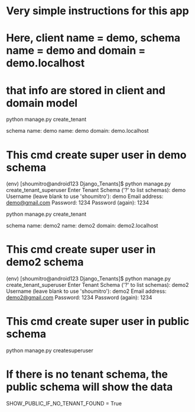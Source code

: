 # Very simple instructions for this app

# Here, client name = demo, schema name = demo and domain = demo.localhost 
# that info are stored in client and domain model
python manage.py create_tenant

schema name: demo
name: demo
domain: demo.localhost

# This cmd create super user in demo schema
(env) [shoumitro@android123 Django_Tenants]$ python manage.py create_tenant_superuser
Enter Tenant Schema ('?' to list schemas): demo
Username (leave blank to use 'shoumitro'): demo
Email address: demo@gmail.com
Password: 1234
Password (again): 1234


python manage.py create_tenant

schema name: demo2
name: demo2
domain: demo2.localhost

# This cmd create super user in demo2 schema
(env) [shoumitro@android123 Django_Tenants]$ python manage.py create_tenant_superuser
Enter Tenant Schema ('?' to list schemas): demo2
Username (leave blank to use 'shoumitro'): demo2
Email address: demo2@gmail.com
Password: 1234
Password (again): 1234



# This cmd create super user in public schema
python manage.py createsuperuser


# If there is no tenant schema, the public schema will show the data
SHOW_PUBLIC_IF_NO_TENANT_FOUND = True
